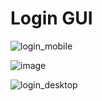 # Login GUI

![login_mobile](https://user-images.githubusercontent.com/47132583/202993402-dad8771a-ae17-4c4d-92e6-0b402343aafa.png)

![image](https://user-images.githubusercontent.com/47132583/202993638-4cd23d46-3a76-4042-a3e9-d2865a605551.png)

![login_desktop](https://user-images.githubusercontent.com/47132583/202993412-980b3da2-e412-4f84-9ec6-5ca4cdda7736.png)
